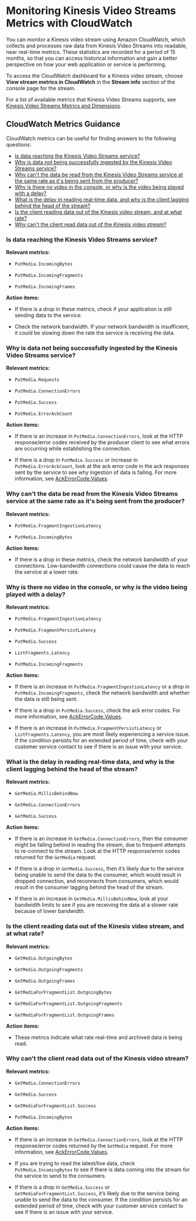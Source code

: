 # Monitoring Kinesis Video Streams Metrics with CloudWatch<a name="monitoring-cloudwatch"></a>

You can monitor a Kinesis video stream using Amazon CloudWatch, which collects and processes raw data from Kinesis Video Streams into readable, near real\-time metrics\. These statistics are recorded for a period of 15 months, so that you can access historical information and gain a better perspective on how your web application or service is performing\. 

To access the CloudWatch dashboard for a Kinesis video stream, choose **View stream metrics in CloudWatch** in the **Stream info** section of the console page for the stream\.

For a list of available metrics that Kinesis Video Streams supports, see [Kinesis Video Streams Metrics and Dimensions](http://docs.aws.amazon.com/AmazonCloudWatch/latest/monitoring/akac-metricscollected.html)\.

## CloudWatch Metrics Guidance<a name="monitoring-cloudwatch-guidance"></a>

CloudWatch metrics can be useful for finding answers to the following questions: 


+ [Is data reaching the Kinesis Video Streams service?](#monitoring-cloudwatch-guidance-incoming)
+ [Why is data not being successfully ingested by the Kinesis Video Streams service?](#monitoring-cloudwatch-guidance-errors)
+ [Why can't the data be read from the Kinesis Video Streams service at the same rate as it's being sent from the producer?](#monitoring-cloudwatch-guidance-rate)
+ [Why is there no video in the console, or why is the video being played with a delay?](#monitoring-cloudwatch-guidance-novideo)
+ [What is the delay in reading real\-time data, and why is the client lagging behind the head of the stream?](#monitoring-cloudwatch-guidance-delay)
+ [Is the client reading data out of the Kinesis video stream, and at what rate?](#monitoring-cloudwatch-guidance-isread)
+ [Why can't the client read data out of the Kinesis video stream?](#monitoring-cloudwatch-guidance-noread)

### Is data reaching the Kinesis Video Streams service?<a name="monitoring-cloudwatch-guidance-incoming"></a>

**Relevant metrics:** 

+ `PutMedia.IncomingBytes`

+ `PutMedia.IncomingFragments`

+ `PutMedia.IncomingFrames`

**Action items:**

+ If there is a drop in these metrics, check if your application is still sending data to the service\.

+ Check the network bandwidth\. If your network bandwidth is insufficient, it could be slowing down the rate the service is receiving the data\.

### Why is data not being successfully ingested by the Kinesis Video Streams service?<a name="monitoring-cloudwatch-guidance-errors"></a>

**Relevant metrics:** 

+ `PutMedia.Requests`

+ `PutMedia.ConnectionErrors`

+ `PutMedia.Success`

+ `PutMedia.ErrorAckCount`

**Action items:**

+ If there is an increase in `PutMedia.ConnectionErrors`, look at the HTTP response/error codes received by the producer client to see what errors are occurring while establishing the connection\.

+ If there is a drop in `PutMedia.Success` or increase in `PutMedia.ErrorAckCount`, look at the ack error code in the ack responses sent by the service to see why ingestion of data is failing\. For more information, see [AckErrorCode\.Values](http://docs.aws.amazon.com/AWSJavaSDK/latest/javadoc/com/amazonaws/services/kinesisvideo/model/AckErrorCode.Values.html)\.

### Why can't the data be read from the Kinesis Video Streams service at the same rate as it's being sent from the producer?<a name="monitoring-cloudwatch-guidance-rate"></a>

**Relevant metrics:** 

+ `PutMedia.FragmentIngestionLatency`

+ `PutMedia.IncomingBytes`

**Action items:**

+ If there is a drop in these metrics, check the network bandwidth of your connections\. Low\-bandwidth connections could cause the data to reach the service at a lower rate\. 

### Why is there no video in the console, or why is the video being played with a delay?<a name="monitoring-cloudwatch-guidance-novideo"></a>

**Relevant metrics:** 

+ `PutMedia.FragmentIngestionLatency`

+ `PutMedia.FragmentPersistLatency`

+ `PutMedia.Success`

+ `ListFragments.Latency`

+ `PutMedia.IncomingFragments`

**Action items:**

+ If there is an increase in `PutMedia.FragmentIngestionLatency` or a drop in `PutMedia.IncomingFragments`, check the network bandwidth and whether the data is still being sent\.

+ If there is a drop in `PutMedia.Success`, check the ack error codes\. For more information, see [AckErrorCode\.Values](http://docs.aws.amazon.com/AWSJavaSDK/latest/javadoc/com/amazonaws/services/kinesisvideo/model/AckErrorCode.Values.html)\.

+ If there is an increase in `PutMedia.FragmentPersistLatency` or `ListFragments.Latency`, you are most likely experiencing a service issue\. If the condition persists for an extended period of time, check with your customer service contact to see if there is an issue with your service\.

### What is the delay in reading real\-time data, and why is the client lagging behind the head of the stream?<a name="monitoring-cloudwatch-guidance-delay"></a>

**Relevant metrics:** 

+ `GetMedia.MillisBehindNow`

+ `GetMedia.ConnectionErrors`

+ `GetMedia.Success`

**Action items:**

+ If there is an increase in `GetMedia.ConnectionErrors`, then the consumer might be falling behind in reading the stream, due to frequent attempts to re\-connect to the stream\. Look at the HTTP response/error codes returned for the `GetMedia` request\.

+ If there is a drop in `GetMedia.Success`, then it’s likely due to the service being unable to send the data to the consumer, which would result in dropped connection, and reconnects from consumers, which would result in the consumer lagging behind the head of the stream\.

+ If there is an increase in `GetMedia.MillisBehindNow`, look at your bandwidth limits to see if you are receiving the data at a slower rate because of lower bandwidth\.

### Is the client reading data out of the Kinesis video stream, and at what rate?<a name="monitoring-cloudwatch-guidance-isread"></a>

**Relevant metrics:** 

+ `GetMedia.OutgoingBytes`

+ `GetMedia.OutgoingFragments`

+ `GetMedia.OutgoingFrames`

+ `GetMediaForFragmentList.OutgoingBytes`

+ `GetMediaForFragmentList.OutgoingFragments`

+ `GetMediaForFragmentList.OutgoingFrames`

**Action items:**

+ These metrics indicate what rate real\-time and archived data is being read\.

### Why can't the client read data out of the Kinesis video stream?<a name="monitoring-cloudwatch-guidance-noread"></a>

**Relevant metrics:** 

+ `GetMedia.ConnectionErrors`

+ `GetMedia.Success`

+ `GetMediaForFragmentList.Success`

+ `PutMedia.IncomingBytes`

**Action items:**

+ If there is an increase in `GetMedia.ConnectionErrors`, look at the HTTP response/error codes returned by the `GetMedia` request\. For more information, see [AckErrorCode\.Values](http://docs.aws.amazon.com/AWSJavaSDK/latest/javadoc/com/amazonaws/services/kinesisvideo/model/AckErrorCode.Values.html)\.

+ If you are trying to read the latest/live data, check `PutMedia.IncomingBytes` to see if there is data coming into the stream for the service to send to the consumers\.

+ If there is a drop in `GetMedia.Success` or `GetMediaForFragmentList.Success`, it’s likely due to the service being unable to send the data to the consumer\. If the condition persists for an extended period of time, check with your customer service contact to see if there is an issue with your service\.